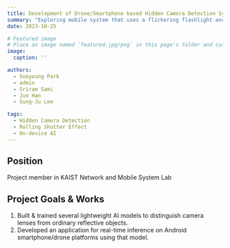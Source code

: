 ```yaml
---
title: Development of Drone/Smartphone based Hidden Camera Detection System
summary: "Exploring mobile system that uses a flickering flashlight and the rolling shutter effect to quickly detect hidden cameras amidst rising illegal filming crimess"
date: 2023-10-25

# Featured image
# Place an image named `featured.jpg/png` in this page's folder and customize its options here.
image:
  caption: ''

authors:
  - Sooyoung Park
  - admin
  - Sriram Sami
  - Jun Han
  - Sung-Ju Lee

tags:
  - Hidden Camera Detection
  - Rolling Shutter Effect
  - On-device AI
---
```


## Position

Project member in KAIST Network and Mobile System Lab

## Project Goals & Works

1. Built & trained several lightweight AI models to distinguish camera lenses from ordinary reflective objects.
2. Developed an application for real-time inference on Android smartphone/drone platforms using that model.